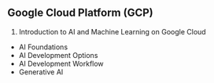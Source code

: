 ## Google Cloud Platform (GCP)

1. Introduction to AI and Machine Learning on Google Cloud
- AI Foundations
- AI Development Options
- AI Development Workflow
- Generative AI
